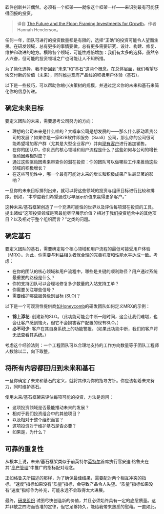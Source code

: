 
<!--
title: 未来与基础：构建增长型投资框架
cover: https://cdn.thenewstack.io/media/2025/01/899900c1-future-floor-innovation.jpg
-->

软件创新并非偶然。必须有一个框架——就像这个框架一样——来识别最有可能获得回报的投资。

> 译自 [The Future and the Floor: Framing Investments for Growth](https://thenewstack.io/the-future-and-the-floor-framing-investments-for-growth/)，作者 Hannah Henderson。

任何一年，团队可进行的投资数量都是有限的，选择“正确”的投资可能令人望而生畏。在研发领域，总有更多的事情要做。总有更多需要研究、设计、构建、修复、维护和改进的地方。横跨各个领域，可能性成倍增加：我们有太多的选择，虽然令人兴奋，但可能的投资领域之广也可能让人不知所措。

为了简化选择，我不断回到“未来”和“基石”这两个概念。在总体层面，我们希望尽快交付新的价值（未来），同时[维护](https://thenewstack.io/innovation-is-fun-but-infrastructure-pays-the-bills/)现有产品线的积极用户体验（基石）。

以下是一些技巧，可以帮助你缩小决策树的规模，并通过定义你的未来和基石来简化你的信息传递。

## 确定未来目标

要定义团队的未来，需要思考公司努力的方向：

- 理想的公司未来是什么样的？大概率公司是想发展的——那么什么驱动着贵公司的发展？如果你是一家B2B软件即服务（SaaS）公司，那么你的公司很可能希望增加客户群（尤其是大型企业客户）并向[现有客户](https://thenewstack.io/how-listening-to-the-customer-can-boost-innovation/)进行追加销售。
- 在你的团队中，你负责的核心领域和用户流程是什么？这些如何与公司的增长驱动因素相对应？
- 通过这些驱动因素来审查你的潜在投资：你的团队可以做哪些工作来推动这些领域的积极增长？
- 在这些可能性中，哪一个最有可能对未来的增长和积极成果产生最显著的影响？

一旦你的未来目标排列出来，就可以将这些领域的投资与组织目标进行比较和排序。例如，“本季度我们希望通过尽早展示价值来赢得更多客户。”

这种未来/基石框架创造了一个充满可能性的世界以及评估每项潜在投资的工具。提出诸如“这项投资领域是否最能尽早展示价值？相对于我们投资组合中的其他项目？以及相对于整个组织而言？”之类的问题。

## 确定基石

要定义团队的基石，需要确定每个核心领域和用户流程的最低可接受用户体验（MRX）。为此，你需要与利益相关者就合理的完善程度和性能水平达成一致。考虑：

- 在你的团队的核心领域和用户流程中，哪些是关键的顺利路径？用户通过系统最重要的路径是什么？
- 你的支持团队可以合理地修复多少数量的入站支持工单？
- 你需要关注哪些信号？
- 需要维护哪些服务级别目标 (SLO)？

以下是一个可观测性提供商[如Honeycomb](https://thenewstack.io/honeycomb-ios-austin-parker-opentelemetry-in-depth/)的研发团队如何定义MRX的示例：

- **锦上添花**: 创建新的SLO。（此功能可能会中断一段时间，这会让我们难堪，也会让客户感到恼火，但它不会损害客户配置的现有SLO。）
- **必不可少**: 客户在其自身系统上的功能警报。（如果此功能中断，我们的客户将无法查看其系统。）

考虑这个经验法则：一个工程团队可以合理地支持的工作方向数量等于团队工程师人数除以二，向下取整。

## 将所有内容都回归到未来和基石

一旦你确定了未来和基石的定义，就将其作为你的指导方针。你应该朝着未来努力，同时维护基石。

使用未来/基石框架来评估每项可能的投资，方法是询问：

- 这项投资领域是否最能推动未来的发展？
- 相对于我们投资组合中的其他项目？
- 以及相对于整个组织而言？
- 这项投资对于维护基石是否必要？
- 如果是，为什么？

## 可靠的重复性

从根本上说，未来/基石框架类似于前英特尔[英特尔](https://www.intel.com/content/www/us/en/now/data-centric/overview.html?utm_content=inline+mention)首席执行官安迪·格鲁夫在其“[高产管理](https://en.wikipedia.org/wiki/High_Output_Management)”中推广的指标配对理念。

正如格鲁夫所描述的那样，为了确保最佳结果，需要配对两个相互冲突的指标。“速度”指标如果没有“质量”指标，会导致产品令人失望。“质量”指标如果没有“速度”指标作为补充，可能永远不会取得太大进展。

最终，[研发组织](https://thenewstack.io/resilience-is-an-rd-problem-not-just-an-sre-problem/) 试图尽快创造新的价值，并且必须始终具有一定的底层质量。这并非放之四海而皆准的定律，但它足够持久，能给我带来熟悉的慰藉。一直如此。
